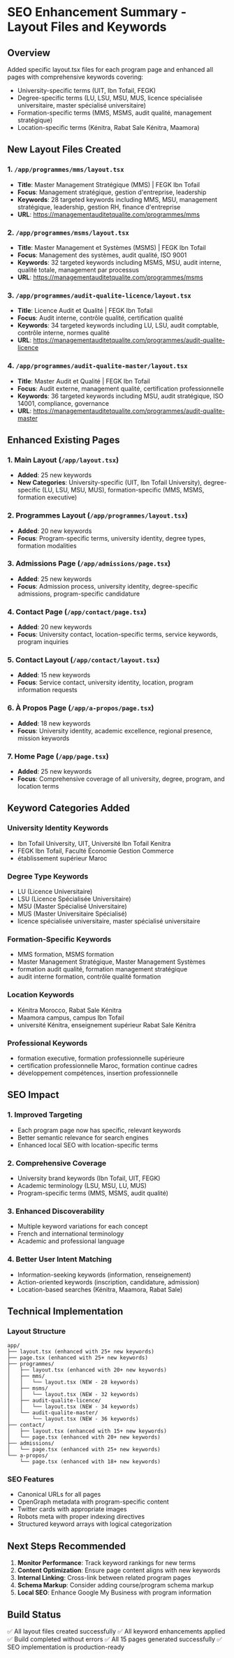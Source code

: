 # SEO Enhancement Summary - Layout Files and Keywords

## Overview

Added specific layout.tsx files for each program page and enhanced all pages with comprehensive keywords covering:

- University-specific terms (UIT, Ibn Tofail, FEGK)
- Degree-specific terms (LU, LSU, MSU, MUS, licence spécialisée universitaire, master spécialisé universitaire)
- Formation-specific terms (MMS, MSMS, audit qualité, management stratégique)
- Location-specific terms (Kénitra, Rabat Sale Kénitra, Maamora)

## New Layout Files Created

### 1. `/app/programmes/mms/layout.tsx`

- **Title**: Master Management Stratégique (MMS) | FEGK Ibn Tofail
- **Focus**: Management stratégique, gestion d'entreprise, leadership
- **Keywords**: 28 targeted keywords including MMS, MSU, management stratégique, leadership, gestion RH, finance d'entreprise
- **URL**: https://managementauditetqualite.com/programmes/mms

### 2. `/app/programmes/msms/layout.tsx`

- **Title**: Master Management et Systèmes (MSMS) | FEGK Ibn Tofail
- **Focus**: Management des systèmes, audit qualité, ISO 9001
- **Keywords**: 32 targeted keywords including MSMS, MSU, audit interne, qualité totale, management par processus
- **URL**: https://managementauditetqualite.com/programmes/msms

### 3. `/app/programmes/audit-qualite-licence/layout.tsx`

- **Title**: Licence Audit et Qualité | FEGK Ibn Tofail
- **Focus**: Audit interne, contrôle qualité, certification qualité
- **Keywords**: 34 targeted keywords including LU, LSU, audit comptable, contrôle interne, normes qualité
- **URL**: https://managementauditetqualite.com/programmes/audit-qualite-licence

### 4. `/app/programmes/audit-qualite-master/layout.tsx`

- **Title**: Master Audit et Qualité | FEGK Ibn Tofail
- **Focus**: Audit externe, management qualité, certification professionnelle
- **Keywords**: 36 targeted keywords including MSU, audit stratégique, ISO 14001, compliance, governance
- **URL**: https://managementauditetqualite.com/programmes/audit-qualite-master

## Enhanced Existing Pages

### 1. Main Layout (`/app/layout.tsx`)

- **Added**: 25 new keywords
- **New Categories**: University-specific (UIT, Ibn Tofail University), degree-specific (LU, LSU, MSU, MUS), formation-specific (MMS, MSMS, formation executive)

### 2. Programmes Layout (`/app/programmes/layout.tsx`)

- **Added**: 20 new keywords
- **Focus**: Program-specific terms, university identity, degree types, formation modalities

### 3. Admissions Page (`/app/admissions/page.tsx`)

- **Added**: 25 new keywords
- **Focus**: Admission process, university identity, degree-specific admissions, program-specific candidature

### 4. Contact Page (`/app/contact/page.tsx`)

- **Added**: 20 new keywords
- **Focus**: University contact, location-specific terms, service keywords, program inquiries

### 5. Contact Layout (`/app/contact/layout.tsx`)

- **Added**: 15 new keywords
- **Focus**: Service contact, university identity, location, program information requests

### 6. À Propos Page (`/app/a-propos/page.tsx`)

- **Added**: 18 new keywords
- **Focus**: University identity, academic excellence, regional presence, mission keywords

### 7. Home Page (`/app/page.tsx`)

- **Added**: 25 new keywords
- **Focus**: Comprehensive coverage of all university, degree, program, and location terms

## Keyword Categories Added

### University Identity Keywords

- Ibn Tofail University, UIT, Université Ibn Tofail Kenitra
- FEGK Ibn Tofail, Faculté Économie Gestion Commerce
- établissement supérieur Maroc

### Degree Type Keywords

- LU (Licence Universitaire)
- LSU (Licence Spécialisée Universitaire)
- MSU (Master Spécialisé Universitaire)
- MUS (Master Universitaire Spécialisé)
- licence spécialisée universitaire, master spécialisé universitaire

### Formation-Specific Keywords

- MMS formation, MSMS formation
- Master Management Stratégique, Master Management Systèmes
- formation audit qualité, formation management stratégique
- audit interne formation, contrôle qualité formation

### Location Keywords

- Kénitra Morocco, Rabat Sale Kénitra
- Maamora campus, campus Ibn Tofail
- université Kénitra, enseignement supérieur Rabat Sale Kénitra

### Professional Keywords

- formation executive, formation professionnelle supérieure
- certification professionnelle Maroc, formation continue cadres
- développement compétences, insertion professionnelle

## SEO Impact

### 1. Improved Targeting

- Each program page now has specific, relevant keywords
- Better semantic relevance for search engines
- Enhanced local SEO with location-specific terms

### 2. Comprehensive Coverage

- University brand keywords (Ibn Tofail, UIT, FEGK)
- Academic terminology (LSU, MSU, LU, MUS)
- Program-specific terms (MMS, MSMS, audit qualité)

### 3. Enhanced Discoverability

- Multiple keyword variations for each concept
- French and international terminology
- Academic and professional language

### 4. Better User Intent Matching

- Information-seeking keywords (information, renseignement)
- Action-oriented keywords (inscription, candidature, admission)
- Location-based searches (Kénitra, Maamora, Rabat Sale)

## Technical Implementation

### Layout Structure

```
app/
├── layout.tsx (enhanced with 25+ new keywords)
├── page.tsx (enhanced with 25+ new keywords)
├── programmes/
│   ├── layout.tsx (enhanced with 20+ new keywords)
│   ├── mms/
│   │   └── layout.tsx (NEW - 28 keywords)
│   ├── msms/
│   │   └── layout.tsx (NEW - 32 keywords)
│   ├── audit-qualite-licence/
│   │   └── layout.tsx (NEW - 34 keywords)
│   └── audit-qualite-master/
│       └── layout.tsx (NEW - 36 keywords)
├── contact/
│   ├── layout.tsx (enhanced with 15+ new keywords)
│   └── page.tsx (enhanced with 20+ new keywords)
├── admissions/
│   └── page.tsx (enhanced with 25+ new keywords)
└── a-propos/
    └── page.tsx (enhanced with 18+ new keywords)
```

### SEO Features

- Canonical URLs for all pages
- OpenGraph metadata with program-specific content
- Twitter cards with appropriate images
- Robots meta with proper indexing directives
- Structured keyword arrays with logical categorization

## Next Steps Recommended

1. **Monitor Performance**: Track keyword rankings for new terms
2. **Content Optimization**: Ensure page content aligns with new keywords
3. **Internal Linking**: Cross-link between related program pages
4. **Schema Markup**: Consider adding course/program schema markup
5. **Local SEO**: Enhance Google My Business with program information

## Build Status

✅ All layout files created successfully
✅ All keyword enhancements applied
✅ Build completed without errors
✅ All 15 pages generated successfully
✅ SEO implementation is production-ready
